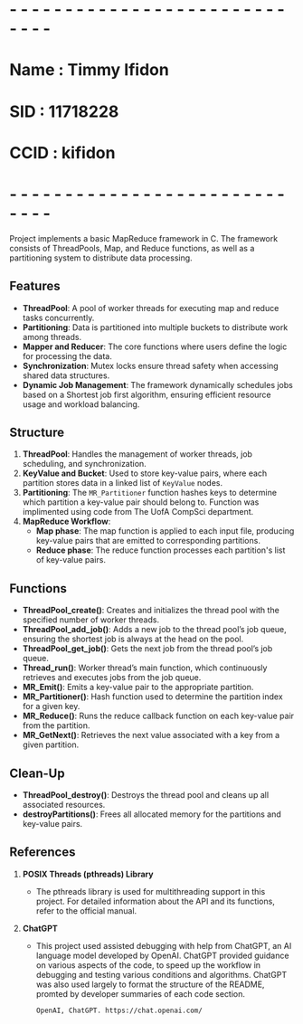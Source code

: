 # - - - - - - - - - - - - - - - - - - - - - - - - - - - - -
# Name : Timmy Ifidon
# SID : 11718228
# CCID : kifidon
# - - - - - - - - - - - - - - - - - - - - - - - - - - - - -

Project implements a basic MapReduce framework in C. The framework consists of ThreadPools, Map, and Reduce functions, as well as a partitioning system to distribute data processing.

## Features

- **ThreadPool**: A pool of worker threads for executing map and reduce tasks concurrently.
- **Partitioning**: Data is partitioned into multiple buckets to distribute work among threads.
- **Mapper and Reducer**: The core functions where users define the logic for processing the data.
- **Synchronization**: Mutex locks ensure thread safety when accessing shared data structures.
- **Dynamic Job Management**: The framework dynamically schedules jobs based on a Shortest job first algorithm, ensuring efficient resource usage and workload balancing.

## Structure 
1. **ThreadPool**: Handles the management of worker threads, job scheduling, and synchronization.
2. **KeyValue and Bucket**: Used to store key-value pairs, where each partition stores data in a linked list of `KeyValue` nodes.
3. **Partitioning**: The `MR_Partitioner` function hashes keys to determine which partition a key-value pair should belong to. Function was implimented using code from 
    The UofA CompSci department.
4. **MapReduce Workflow**: 
   - **Map phase**: The map function is applied to each input file, producing key-value pairs that are emitted to corresponding partitions.
   - **Reduce phase**: The reduce function processes each partition's list of key-value pairs.

## Functions

- **ThreadPool_create()**: Creates and initializes the thread pool with the specified number of worker threads.
- **ThreadPool_add_job()**: Adds a new job to the thread pool’s job queue, ensuring the shortest job is always at the head on the pool.
- **ThreadPool_get_job()**: Gets the next job from the thread pool’s job queue.
- **Thread_run()**: Worker thread’s main function, which continuously retrieves and executes jobs from the job queue.
- **MR_Emit()**: Emits a key-value pair to the appropriate partition.
- **MR_Partitioner()**: Hash function used to determine the partition index for a given key.
- **MR_Reduce()**: Runs the reduce callback function on each key-value pair from the partition.
- **MR_GetNext()**: Retrieves the next value associated with a key from a given partition.
 
## Clean-Up
- **ThreadPool_destroy()**: Destroys the thread pool and cleans up all associated resources.
- **destroyPartitions()**: Frees all allocated memory for the partitions and key-value pairs.

## References

1. **POSIX Threads (pthreads) Library**
   - The pthreads library is used for multithreading support in this project. For detailed information about the API and its functions, refer to the official manual.

2. **ChatGPT**
   - This project used assisted debugging with help from ChatGPT, an AI language model developed by OpenAI. ChatGPT provided guidance on various aspects of the code, 
   to speed up the workflow in debugging and testing various conditions and algorithms. ChatGPT was also used largely to format the structure of the README, promted by developer summaries of each code section.
     ```
     OpenAI, ChatGPT. https://chat.openai.com/
     ```